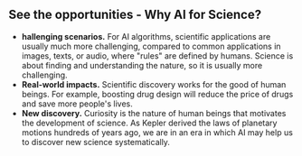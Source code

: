 ## See the opportunities - Why AI for Science?
- **hallenging scenarios.** For AI algorithms, scientific applications are usually much more challenging, compared to common applications in images, texts, or audio, where "rules" are defined by humans. Science is about finding and understanding the nature, so it is usually more challenging.
- **Real-world impacts.** Scientific discovery works for the good of human beings. For example, boosting drug design will reduce the price of drugs and save more people's lives.
- **New discovery.** Curiosity is the nature of human beings that motivates the development of science. As Kepler derived the laws of planetary motions hundreds of years ago, we are in an era in which AI may help us to discover new science systematically.